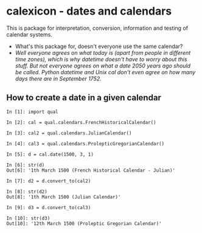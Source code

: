 # calexicon - dates and calendars

This is package for interpretation, conversion, information and testing of calendar systems. 

 - What's this package for, doesn't everyone use the same calendar?
 - *Well everyone agrees on what today is (apart from people in different time zones), which is why datetime doesn't have to worry about this stuff. But not everyone agrees on what a date 2050 years ago should be called. Python datetime and Unix cal don't even agree on how many days there are in September 1752.*

## How to create a date in a given calendar
```
In [1]: import qual

In [2]: cal = qual.calendars.FrenchHistoricalCalendar()

In [3]: cal2 = qual.calendars.JulianCalendar()

In [4]: cal3 = qual.calendars.ProlepticGregorianCalendar()

In [5]: d = cal.date(1500, 3, 1)

In [6]: str(d)
Out[6]: '1th March 1500 (French Historical Calendar - Julian)'

In [7]: d2 = d.convert_to(cal2)

In [8]: str(d2)
Out[8]: '1th March 1500 (Julian Calendar)'

In [9]: d3 = d.convert_to(cal3)

In [10]: str(d3)
Out[10]: '12th March 1500 (Proleptic Gregorian Calendar)'
```

